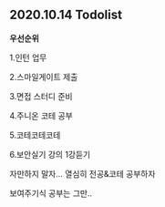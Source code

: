 ## 2020.10.14 Todolist



**우선순위**

1.인턴 업무

2.스마일게이트 제출

3.면접 스터디 준비

4.주니온 코테 공부

5.코테코테코테

6.보안실기 강의 1강듣기





자만하지 말자... 열심히 전공&코테 공부하자

보여주기식 공부는 그만..